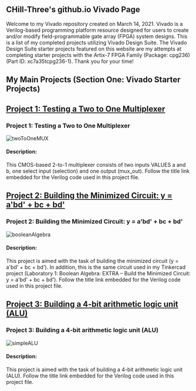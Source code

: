 ## CHill-Three's github.io Vivado Page
Welcome to my Vivado repository created on March 14, 2021. Vivado is a Verilog-based programming platform resource designed for users to create and/or modify field-programmable gate array (FPGA) system designs. This is a list of my completed projects utilizing Vivado Design Suite. The Vivado Design Suite starter projects featured on this website are my attempts at completing starter projects with the Artix-7 FPGA Family (Package: cpg236)(Part ID: xc7a35tcpg236-1). Thank you for your time!
<!-- Table of Contents (TITLES) -->

## My Main Projects (Section One: Vivado Starter Projects)
<!-- DIVIDER ---------------------------------------------------------------------------------------------------------------------------------------------------------->
## [Project 1: Testing a Two to One Multiplexer](https://github.com/CHill-Three/vivado.github.io/blob/master/Project%201:%20Testing%20a%20Two%20to%20One%20Multiplexer/twoToOneMux.v)

### Project 1: Testing a Two to One Multiplexer <a name="Project 1: Testing a Two to One Multiplexer"></a>

![twoToOneMUX](https://raw.githubusercontent.com/CHill-Three/vivado.projects/master/Project%201%3A%20Testing%20a%20Two%20to%20One%20Multiplexer/twoToOneMUX-1.png?raw=true "twoToOneMUX")

#### Description: 
This CMOS-based 2-to-1 multiplexer consists of two inputs VALUES a and b, one select input (selection) and one output (mux_out). Follow the title link embedded for the Verilog code used in this project file.
<!-- DIVIDER ---------------------------------------------------------------------------------------------------------------------------------------------------------->
## [Project 2: Building the Minimized Circuit: y = a'bd' + bc + bd'](https://github.com/CHill-Three/vivado.projects/blob/master/Project%202:%20Building%20the%20Minimized%20Circuit:%20y%20%3D%20a'bd'%20%2B%20bc%20%2B%20bd'/booleanAlgebra.v)

### Project 2: Building the Minimized Circuit: y = a'bd' + bc + bd' <a name="Project 2: Building the Minimized Circuit: y = a'bd' + bc + bd'"></a>

![booleanAlgebra](https://raw.githubusercontent.com/CHill-Three/vivado.projects/master/Project%202%3A%20Building%20the%20Minimized%20Circuit%3A%20y%20%3D%20a'bd'%20%2B%20bc%20%2B%20bd'/booleanAlgebraFinal-1.PNG?raw=true "booleanAlgebra")

#### Description: 
This project is aimed with the task of building the minimized circuit (y = a'bd' + bc + bd'). In addition, this is the same circuit used in my Tinkercad project (Laboratory 1: Boolean Algebra: EXTRA – Build the Minimized Circuit: y = a'bd' + bc + bd'). Follow the title link embedded for the Verilog code used in this project file.
<!-- DIVIDER ---------------------------------------------------------------------------------------------------------------------------------------------------------->
## [Project 3: Building a 4-bit arithmetic logic unit (ALU)](https://github.com/CHill-Three/vivado.projects/blob/master/Project%203:%20Building%20a%204-bit%20arithmetic%20logic%20unit%20(ALU)/ALU.v)

### Project 3: Building a 4-bit arithmetic logic unit (ALU) <a name="Project 3: Building a 4-bit arithmetic logic unit (ALU)"></a>

![simpleALU](https://raw.githubusercontent.com/CHill-Three/vivado.projects/master/Project%203%3A%20Building%20a%204-bit%20arithmetic%20logic%20unit%20(ALU)/ALU-1.PNG?raw=true "simpleALU")

#### Description: 
This project is aimed with the task of building a 4-bit arithmetic logic unit (ALU). Follow the title link embedded for the Verilog code used in this project file.
<!-- DIVIDER ---------------------------------------------------------------------------------------------------------------------------------------------------------->
